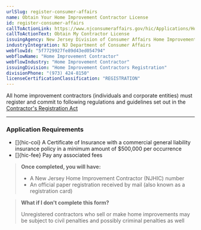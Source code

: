 ```yaml
---
urlSlug: register-consumer-affairs
name: Obtain Your Home Improvement Contractor License
id: register-consumer-affairs
callToActionLink: https://www.njconsumeraffairs.gov/hic/Applications/Home-Improvement-Contractor-Application-for-Initial-Registration.pdf
callToActionText: Obtain My Contractor License
issuingAgency: New Jersey Division of Consumer Affairs Home Improvement Unit
industryIntegration: NJ Department of Consumer Affairs
webflowId: "5f7729927fe89d43ed054794"
webflowName: "Home Improvement Contractor"
webflowIndustry: "Home Improvement Contractor"
issuingDivision: "Home Improvement Contractors Registration"
divisionPhone: "(973) 424-8150"
licenseCertificationClassification: "REGISTRATION"
---
```


All home improvement contractors (individuals and corporate entities) must register and commit to following regulations and guidelines set out in the [Contractor's Registration Act](https://www.njconsumeraffairs.gov/hic/Applications/Home-Improvement-Contractor-Application-for-Initial-Registration.pdf)

---

### Application Requirements

- []{hic-coi} A Certificate of Insurance with a commercial general liability insurance policy in a minimum amount of $500,000 per occurrence
- []{hic-fee} Pay any associated fees

> **Once completed, you will have:**
>
> - A New Jersey Home Improvement Contractor (NJHIC) number
> - An official paper registration received by mail (also known as a registration card)

> **What if I don't complete this form?**
>
> Unregistered contractors who sell or make home improvements may be subject to civil penalties and possibly criminal penalties as well
